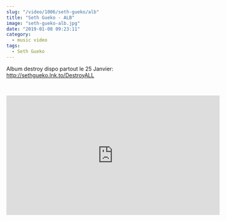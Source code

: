 ```yaml
--- 
slug: "/video/1006/seth-gueko/alb"
title: "Seth Gueko - ALB"
image: "seth-gueko-alb.jpg"
date: "2019-01-08 09:23:11"
category:
  - music video
tags:
  - Seth Gueko
---
```

<p>Album destroy dispo partout le 25 Janvier: <a href="https://www.youtube.com/redirect?event=video_description&v=9_rcsdBwCVs&q=http%3A%2F%2Fsethgueko.lnk.to%2FDestroyALL&redir_token=hKR1AJxTlLVkpX4JfJ1jOD071Oh8MTU0NzAyMTM1MUAxNTQ2OTM0OTUx">http://sethgueko.lnk.to/DestroyALL</a></p><br/><p><iframe width="560" height="315" src="https://www.youtube.com/embed/9_rcsdBwCVs" frameborder="0" allow="accelerometer; autoplay; encrypted-media; gyroscope; picture-in-picture" allowfullscreen></iframe></p>